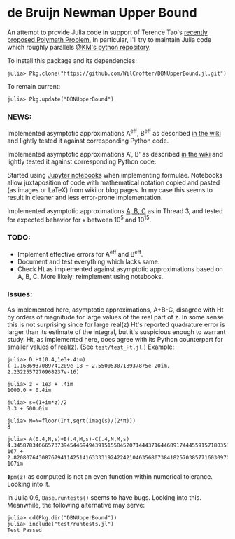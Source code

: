 # de Bruijn Newman Upper Bound

An attempt to provide Julia code in support of Terence Tao's [recently proposed Polymath Problem.](http://michaelnielsen.org/polymath1/index.php?title=De_Bruijn-Newman_constant) In particular, I'll try to maintain Julia code which roughly parallels [@KM's python repository](https://github.com/km-git-acc/dbn_upper_bound).

To install this package and its dependencies:

```
julia> Pkg.clone("https://github.com/WilCrofter/DBNUpperBound.jl.git")
```
To remain current:
```
julia> Pkg.update("DBNUpperBound")
```

### NEWS:

Implemented asymptotic approximations A<sup>eff</sup>, B<sup>eff</sup> as described [in the wiki](http://michaelnielsen.org/polymath1/index.php?title=Polymath15_test_problem) and lightly tested it against corresponding Python code.

Implemented asymptotic approximations A', B' as described [in the wiki](http://michaelnielsen.org/polymath1/index.php?title=Polymath15_test_problem) and lightly tested it against corresponding Python code.

Started using [Jupyter notebooks](http://jupyter.org/) when implementing formulae. Notebooks allow juxtaposition of code with mathematical notation copied and pasted (as images or LaTeX) from wiki or blog pages. In my case this seems to result in cleaner and less error-prone implementation.

Implemented asymptotic approximations [A, B, C](https://terrytao.wordpress.com/2018/02/12/polymath15-third-thread-computing-and-approximating-h_t/) as in Thread 3, and tested for expected behavior for x between 10<sup>5</sup> and 10<sup>15</sup>.

### TODO:

* Implement effective errors for A<sup>eff</sup> and B<sup>eff</sup>.
* Document and test everything which lacks same.
* Check Ht as implemented against asymptotic approximations based on A, B, C. More likely: reimplement using notebooks.

### Issues:


As implemented here, asymptotic approximations, A+B-C, disagree with Ht by orders of magnitude for large values of the real part of z. In some sense this is not surprising since for large real(z) Ht's reported quadrature error is larger than its estimate of the integral, but it's suspicious enough to warrant study. Ht, as implemented here, does agree with its Python counterpart for smaller values of real(z). (See `test/test_Ht.jl`.) Example:
```
julia> D.Ht(0.4,1e3+.4im)
(-1.1686937089741209e-18 + 2.5500530718937875e-20im, 2.2322557270968237e-16)

julia> z = 1e3 + .4im
1000.0 + 0.4im

julia> s=(1+im*z)/2
0.3 + 500.0im

julia> M=N=floor(Int,sqrt(imag(s)/(2*π)))
8

julia> A(0.4,N,s)+B(.4,M,s)-C(.4,N,M,s)
4.345878346665737394544694943915155845207144437164468917444559157180353968548644e-167 + 2.820807643087679411425141633331924224210463568073841825703857716030970761075199e-167im
```

`Φpm(z)` as computed is not an even function within numerical tolerance. Looking into it.


In Julia 0.6, `Base.runtests()` seems to have bugs. Looking into this. Meanwhile, the following alternative may serve:

```
julia> cd(Pkg.dir("DBNUpperBound"))
julia> include("test/runtests.jl")
Test Passed
```